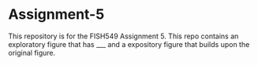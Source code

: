 # Assignment-5
This repository is for the FISH549 Assignment 5. This repo contains an exploratory figure that has ___ and a expository figure that builds upon the original figure.
